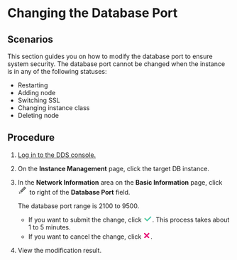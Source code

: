 # Changing the Database Port<a name="en-us_topic_change_database_port"></a>

## **Scenarios**<a name="section4282820218710"></a>

This section guides you on how to modify the database port to ensure system security. The database port cannot be changed when the instance is in any of the following statuses:

-   Restarting
-   Adding node
-   Switching SSL
-   Changing instance class
-   Deleting node

## Procedure<a name="en-us_topic_0049044698_section45421719172826"></a>

1.  [Log in to the DDS console.](logging-in-to-the-dds-console.md)
2.  On the  **Instance Management**  page, click the target DB instance.
3.  In the  **Network Information**  area on the  **Basic Information**  page, click  ![](figures/icon-edit.png)  to right of the  **Database Port**  field.

    The database port range is 2100 to 9500.

    -   If you want to submit the change, click  ![](figures/icon-true.png). This process takes about 1 to 5 minutes.
    -   If you want to cancel the change, click  ![](figures/icon-false.png).

4.  View the modification result.

